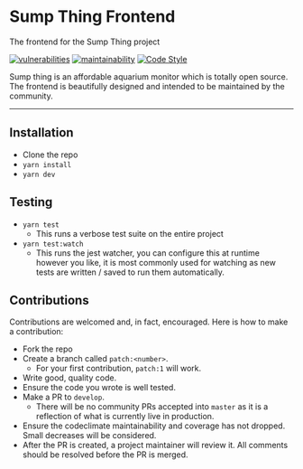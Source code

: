 # Sump Thing Frontend
The frontend for the Sump Thing project

[![vulnerabilities](https://snyk.io/test/github/pyazo/sump-thing-frontend/badge.svg)](https://snyk.io/test/github/pyazo/sump-thing-frontend)
[![maintainability](https://api.codeclimate.com/v1/badges/62b901f8385ee44de558/maintainability)](https://codeclimate.com/github/pyazo/sump-thing-frontend/maintainability)
[![Code Style](https://badgen.net/badge/code%20style/airbnb/ff5a5f?icon=airbnb)](https://github.com/airbnb/javascript)

Sump thing is an affordable aquarium monitor which is totally open source. The frontend is beautifully designed and intended to be maintained by the community.

--- 

## Installation

- Clone the repo
- `yarn install`
- `yarn dev`


## Testing

- `yarn test`
   - This runs a verbose test suite on the entire project
- `yarn test:watch`
   - This runs the jest watcher, you can configure this at runtime however you like, it is most commonly used for watching as new tests are written / saved to run them automatically.

## Contributions

Contributions are welcomed and, in fact, encouraged. Here is how to make a contribution:

- Fork the repo
- Create a branch called `patch:<number>`.
   - For your first contribution, `patch:1` will work.
- Write good, quality code.
- Ensure the code you wrote is well tested.
- Make a PR to `develop`.
   - There will be no community PRs accepted into `master` as it is a reflection of what is currently live in production.
- Ensure the codeclimate maintainability and coverage has not dropped. Small decreases will be considered.
- After the PR is created, a project maintainer will review it. All comments should be resolved before the PR is merged.